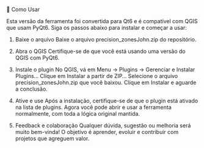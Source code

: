 📝 Como Usar

Esta versão da ferramenta foi convertida para Qt6 e é compatível com QGIS que usam PyQt6. Siga os passos abaixo para instalar e começar a usar:

1. Baixe o arquivo
Baixe o arquivo precision_zonesJohn.zip do repositório.

2. Abra o QGIS
Certifique-se de que você está usando uma versão do QGIS com PyQt6.

3. Instale o plugin
No QGIS, vá em Menu → Plugins → Gerenciar e Instalar Plugins…
Clique em Instalar a partir de ZIP…
Selecione o arquivo precision_zonesJohn.zip que você baixou.
Clique em Instalar e aguarde a conclusão.

4. Ative e use
Após a instalação, certifique-se de que o plugin está ativado na lista de plugins.
Agora você pode abrir e usar a ferramenta normalmente, com toda a lógica original mantida.

5. Feedback e colaboração
Qualquer dúvida, sugestão ou melhoria será muito bem-vinda!
O objetivo é aprender, evoluir e contribuir com projetos que agreguem valor.
